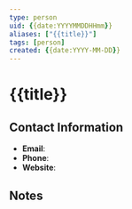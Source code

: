 ```yaml
---
type: person
uid: {{date:YYYYMMDDHHmm}}
aliases: ["{{title}}"]
tags: [person]
created: {{date:YYYY-MM-DD}}
---
```


# {{title}}

## Contact Information

- **Email**: 
- **Phone**: 
- **Website**: 

## Notes

